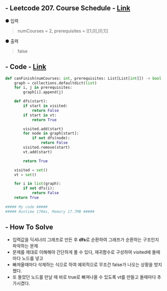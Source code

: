 ## - Leetcode 207. Course Schedule - [Link](https://leetcode.com/problems/course-schedule/)
● 입력   
> numCourses = 2, prerequisites = [[1,0],[0,1]]

● 출력
> false

## - Code - [Link](https://github.com/imtaesuu/AlgorithmPractice_with_Python/blob/main/Graph_Traversal/Leetcode_207/Leetcode_207.py)

```python
def canFinish(numCourses: int, prerequisites: List[List[int]]) -> bool:
    graph = collections.defaultdict(list)
    for i, j in prerequisites:
        graph[i].append(j)

    def dfs(start):
        if start in visited:
            return False
        if start in vt:
            return True

        visited.add(start)
        for node in graph[start]:
            if not dfs(node):
                return False
        visited.remove(start)
        vt.add(start)

        return True

    visited = set()
    vt = set()

    for i in list(graph):
        if not dfs(i):
            return False
    return True
	
##### My code #####
##### Runtime 170ms, Memory 17.7MB #####
```

## - **How To Solve**
- 입력값을 딕셔너리 그래프로 만든 후 **dfs**로 순환하여 그래프가 순환하는 구조인지 파악하는 문제
- 문제를 제대로 이해해야 간단하게 풀 수 있다, 재귀함수로 구성하여 visited에 돌때마다 노드를 넣고
- 빠져올때마다 삭제하는 식으로 하여 예외적으로 무조건 false가 나오는 상황을 방지했다.
- 또 돌았던 노드를 만날 때 바로 true로 빠져나올 수 있도록 vt를 만들고 돌때마다 추가시켰다.